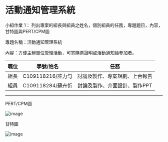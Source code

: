 # 活動通知管理系統

小組作業 1：
列出專案的組長與組員之姓名，個別組員的任務，專題題目，內容，甘特圖與PERT/CPM圖

專題名稱：活動通知管理系統

內容：方便主辦單位管理活動，可寄購票證明或活動通知給參加者。

|職位|學號/姓名 |任務 |
|:--:|:--:|:--:|
|組長|C109118216/許力勻|討論及製作、專案規劃、上台報告|
|組員|C109118284/蘇卉忻|討論及製作、介面設計、製作PPT|
-----------------------------
 PERT/CPM圖

![image](https://user-images.githubusercontent.com/113970010/198545596-b266293d-2b28-465b-9b01-c978462ce0bb.png)

甘特圖

![image](https://user-images.githubusercontent.com/113970010/198550890-b1491ae6-61d1-490c-bd3c-31a17613d3e7.png)
